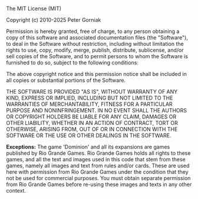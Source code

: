 The MIT License (MIT)

Copyright (c) 2010-2025 Peter Gorniak

Permission is hereby granted, free of charge, to any person obtaining a copy of this software and associated documentation files (the "Software"), to deal in the Software without restriction, including without limitation the rights to use, copy, modify, merge, publish, distribute, sublicense, and/or sell copies of the Software, and to permit persons to whom the Software is furnished to do so, subject to the following conditions:

The above copyright notice and this permission notice shall be included in all copies or substantial portions of the Software.

THE SOFTWARE IS PROVIDED "AS IS", WITHOUT WARRANTY OF ANY KIND, EXPRESS OR IMPLIED, INCLUDING BUT NOT LIMITED TO THE WARRANTIES OF MERCHANTABILITY, FITNESS FOR A PARTICULAR PURPOSE AND NONINFRINGEMENT. IN NO EVENT SHALL THE AUTHORS OR COPYRIGHT HOLDERS BE LIABLE FOR ANY CLAIM, DAMAGES OR OTHER LIABILITY, WHETHER IN AN ACTION OF CONTRACT, TORT OR OTHERWISE, ARISING FROM, OUT OF OR IN CONNECTION WITH THE SOFTWARE OR THE USE OR OTHER DEALINGS IN THE SOFTWARE.

**Exceptions:**
The game 'Dominion' and all its expansions are games published by Rio Grande Games. Rio Grande Games holds all rights to these games, and all the text and images used in this code that stem from these games, namely all images and text from rules and/or cards. These are used here with permission from Rio Grande Games under the condition that they not be used for commercial purposes. You must obtain separate permission from Rio Grande Games before re-using these images and texts in any other context.
